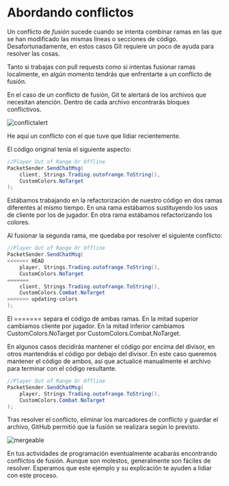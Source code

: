 # Abordando conflictos
Un conflicto de _fusión_ sucede cuando se intenta combinar ramas en las que se han modificado las mismas líneas o secciones de código. Desafortunadamente, en estos casos Git requiere un poco de ayuda para resolver las cosas.

Tanto si trabajas con pull requests como si intentas fusionar ramas localmente, en algún momento tendrás que enfrentarte a un conflicto de fusión.

En el caso de un conflicto de fusión, Git te alertará de los archivos que necesitan atención. Dentro de cada archivo encontrarás bloques conflictivos.

![conflictalert](https://www.ascensiongamedev.com/resources/filehost/46efc74d34c68ffe9a424b898f365cb8.png)

He aquí un conflicto con el que tuve que lidiar recientemente.

El código original tenía el siguiente aspecto:

```cs
//Player Out of Range Or Offline
PacketSender.SendChatMsg(
    client, Strings.Trading.outofrange.ToString(),
    CustomColors.NoTarget
);
```

Estábamos trabajando en la refactorización de nuestro código en dos ramas diferentes al mismo tiempo. En una rama estábamos sustituyendo los usos de cliente por los de jugador. En otra rama estábamos refactorizando los colores.

Al fusionar la segunda rama, me quedaba por resolver el siguiente conflicto:

```cs
//Player Out of Range Or Offline
PacketSender.SendChatMsg(
<<<<<<< HEAD
    player, Strings.Trading.outofrange.ToString(),
    CustomColors.NoTarget
=======
    client, Strings.Trading.outofrange.ToString(),
    CustomColors.Combat.NoTarget
>>>>>>> updating-colors
);
```

El ======= separa el código de ambas ramas. En la mitad superior cambiamos cliente por jugador. En la mitad inferior cambiamos CustomColors.NoTarget por CustomColors.Combat.NoTarget.

En algunos casos decidirás mantener el código por encima del divisor, en otros mantendrás el código por debajo del divisor. En este caso queremos mantener el código de ambos, así que actualicé manualmente el archivo para terminar con el código resultante.

```cs
//Player Out of Range Or Offline
PacketSender.SendChatMsg(
    player, Strings.Trading.outofrange.ToString(),
    CustomColors.Combat.NoTarget
);
```

Tras resolver el conflicto, eliminar los marcadores de conflicto y guardar el archivo, GitHub permitió que la fusión se realizara según lo previsto.

![mergeable](https://www.ascensiongamedev.com/resources/filehost/98036a1ec4daea465a9526987444d8c7.png)

En tus actividades de programación eventualmente acabarás encontrando conflictos de fusión. Aunque son molestos, generalmente son fáciles de resolver. Esperamos que este ejemplo y su explicación te ayuden a lidiar con este proceso.
